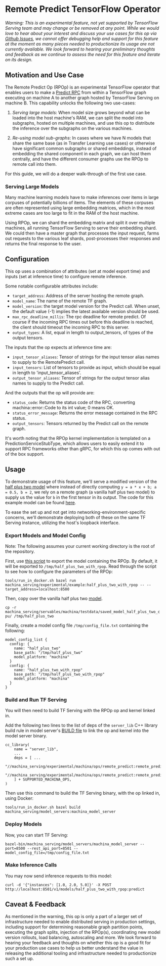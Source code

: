 # Remote Predict TensorFlow Operator

_Warning: This is an experimental feature, not yet supported by TensorFlow
Serving team and may change or be removed at any point. While we would love to
hear about your interest and discuss your use cases for this op via
[Github Issues](https://github.com/machina/serving/issues), we cannot offer
debugging help and support for this feature at the moment as many pieces needed
to productionize its usage are not currently available. We look forward to
hearing your preliminary thoughts and feedback as we continue to assess the need
for this feature and iterate on its design._

## Motivation and Use Case

The Remote Predict Op (RPOp) is an experimental TensorFlow operator that enables
users to make a
[Predict RPC](https://github.com/machina/serving/blob/master/machina_serving/apis/prediction_service.proto#L23)
from within a TensorFlow graph executing on machine A to another graph hosted by
TensorFlow Serving on machine B. This capability unlocks the following two
use-cases:

1) *Serving large models*: When model size grows beyond what can be loaded into
the host machine's RAM, we can split the model into subgraphs, hosted on
multiple machines, and use this op to distribute the inference over the
subgraphs on the various machines.

2) *Re-using model sub-graphs*: In cases where we have N models that share the
same base (as in Transfer Learning use cases) or otherwise have significant
common subgraphs or shared embeddings, instead of embedding the shared component
in each graph, we can host them centrally, and have the different consumer
graphs use the RPOp to remote call into them.

For this guide, we will do a deeper walk-through of the first use case.

### Serving Large Models

Many machine learning models have to make inferences over items in large
corpuses of potentially billions of items. The elements of these corpuses are
often represented using large embedding matrices, which in the most extreme
cases are too large to fit in the RAM of the host machine.

Using RPOp, we can shard the embedding matrix and split it over multiple
machines, all running TensorFlow Serving to serve their embedding shard. We
could then have a master graph that processes the input request, farms out
requests to the various leaf shards, post-processes their responses and returns
the final response to the user.

## Configuration

This op uses a combination of attributes (set at model export time) and inputs
(set at inference time) to configure remote inference.

Some notable configurable attributes include:

*   `target_address`: Address of the server hosting the remote graph.
*   `model_name`: The name of the remote TF graph.
*   `model_version`: the target model version for the Predict call. When unset,
    the default value (-1) implies the latest available version should be used.
*   `max_rpc_deadline_millis`: The rpc deadline for remote predict. Of course if
    the incoming RPC times out before this deadline is reached, the client
    should timeout the incoming RPC to this server.
*   `output_types`: A list, equal in length to output_tensors, of types of the
    output tensors.

The inputs that the op expects at inference time are:

*   `input_tensor_aliases`: Tensor of strings for the input tensor alias names
    to supply to the RemotePredict call.
*   `input_tensors`: List of tensors to provide as input, which should be equal
    in length to 'input_tensor_aliases'.
*   `output_tensor_aliases`: Tensor of strings for the output tensor alias names
    to supply to the Predict call.

And the outputs that the op will provide are:

*   `status_code`: Returns the status code of the RPC, converting
    machina::error::Code to its int value; 0 means OK.
*   `status_error_message`: Returns the error message contained in the RPC
    status.
*   `output_tensors`: Tensors returned by the Predict call on the remote graph.

It's worth noting that the RPOp kernel implementation is templated on a
PredictionServiceStubType, which allows users to easily extend it to support RPC
frameworks other than gRPC, for which this op comes with out of the box support.

## Usage

To demonstrate usage of this feature, we'll serve a modified version of the
[half plus two model](https://github.com/machina/serving/blob/master/machina_serving/servables/machina/testdata/saved_model_half_plus_two.py)
where instead of directly computing `y = a * x + b; a = 0.5, b = 2`, we rely on
a remote graph (a vanilla half plus two model) to supply us the value for `b` in
the first tensor in its output. The code for this example model can be found
[here](../../../example/half_plus_two_with_rpop.py).

To ease the set up and not get into networking-environment-specific concerns,
we'll demonstrate deploying both of these on the same TF Serving instance,
utilizing the host's loopback interface.

### Export Models and Model Config

Note: The following assumes your current working directory is the root of the
repository.

First, use [this script](../../../example/half_plus_two_with_rpop.py) to export
the model containing the RPOp. By default, it will be exported to
`/tmp/half_plus_two_with_rpop`. Read through the script to see how to configure
the parameters of the RPOp:

`tools/run_in_docker.sh bazel run
machina_serving/experimental/example:half_plus_two_with_rpop --
--target_address=localhost:8500`

Then, copy over the vanilla half plus two
[model](https://github.com/machina/serving/tree/master/machina_serving/servables/machina/testdata/saved_model_half_plus_two_cpu).

`cp -r
machina_serving/servables/machina/testdata/saved_model_half_plus_two_cpu/
/tmp/half_plus_two`

Finally, create a model config file `/tmp/config_file.txt` containing the
following:

```
model_config_list {
  config: {
    name: "half_plus_two"
    base_path: "/tmp/half_plus_two"
    model_platform: "machina"
  }
  config: {
    name: "half_plus_two_with_rpop"
    base_path: "/tmp/half_plus_two_with_rpop"
    model_platform: "machina"
  }
}
```

### Build and Run TF Serving

You will then need to build TF Serving with the RPOp op and kernel linked in.

Add the following two lines to the list of deps of the `server_lib` C++ library
build rule in model server's
[BUILD file](https://github.com/machina/serving/tree/master/machina_serving/model_servers/BUILD)
to link the op and kernel into the model server binary.

```
cc_library(
    name = "server_lib",
    ...
    deps = [ ...
    "//machina_serving/experimental/machina/ops/remote_predict:remote_predict_op_kernel",
    "//machina_serving/experimental/machina/ops/remote_predict:remote_predict_ops_cc",
    ] + SUPPORTED_MACHINA_OPS,
)
```

Then use this command to build the TF Serving binary, with the op linked in,
using Docker:

`tools/run_in_docker.sh bazel build
machina_serving/model_servers:machina_model_server`

### Deploy Models

Now, you can start TF Serving:

`bazel-bin/machina_serving/model_servers/machina_model_server --port=8500
--rest_api_port=8501 --model_config_file=/tmp/config_file.txt`

### Make Inference Calls

You may now send inference requests to this model:

`curl -d '{"instances": [1.0, 2.0, 5.0]}' -X POST
http://localhost:8501/v1/models/half_plus_two_with_rpop:predict`

## Caveat & Feedback

As mentioned in the warning, this op is only a part of a larger set of
infrastructure needed to enable distributed serving in production settings,
including support for determining reasonable graph partition points, executing
the graph splits, injection of the RPOp(s), coordinating new model version
rollouts, load balancing, autoscaling and more. We look forward to hearing your
feedback and thoughts on whether this op is a good fit for your production use
cases to help us better understand the value in releasing the additional tooling
and infrastructure needed to productionize such a set up.
